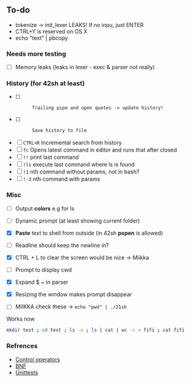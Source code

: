 ## To-do

- tokenize -> init_lexer LEAKS! If no inpu, just ENTER
- CTRL+Y is reserved on OS X
- echo "text" | pbcopy

### Needs more testing
- [ ] Memory leaks (leaks in lexer - exec & parser not really)

### History (for 42sh at least)
- [ ]           Trailing pipe and open quotes -> update history!
- [ ]			Save history to file
- [ ] `CTRL+R`	Incremental search from history
- [ ] `fc`		Opens latest command in editor and runs that after closed
- [ ] `!!`		print last command
- [ ] `!ls`		execute last command where ls is found
- [ ] `!1`		nth command without params, not in bash?
- [ ] `!-3`		nth command with params

### Misc
- [ ] Output **colors** e.g for ls
- [ ] Dynamic prompt (at least showing current folder)
- [x] **Paste** text to shell from outside (in 42sh **popen** is allowed)
- [ ] Readline should keep the newline in?
- [x] CTRL + L to clear the screen would be nice -> Miikka
- [ ] Prompt to display cwd
- [x] Expand $ ~ in parser
- [x] Resizing the window makes prompt disappear
- [ ] MIIKKA check these -> `echo "pwd" | ./21sh`



Works now
```sh
mkdir test ; cd test ; ls -a ; ls | cat | wc -c > fifi ; cat fifi
```

### Refrences
- [Control operators](https://unix.stackexchange.com/questions/159513/what-are-the-shells-control-and-redirection-operators)
- [BNF](https://en.wikipedia.org/wiki/Backus%E2%80%93Naur_form)
- [Unittests](https://github.com/JulienBalestra/21sh/blob/e1703310e11bf2774fb781c9b21937a69bb9e4ec/tests/test_minishell.py)
